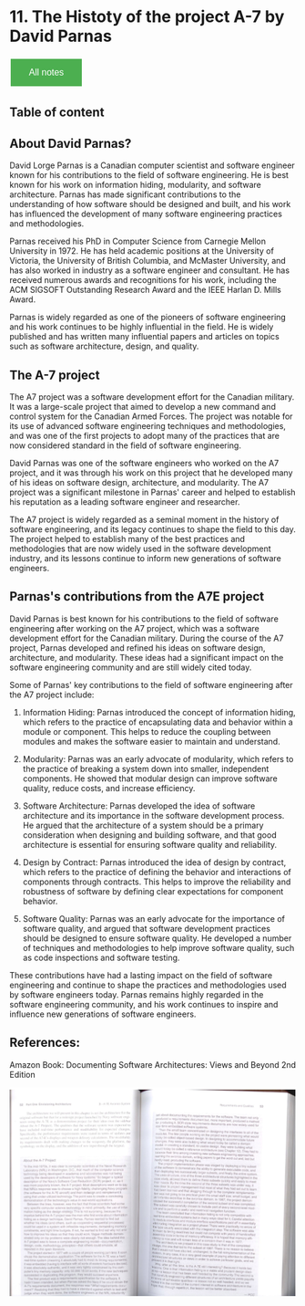 # 11. The Histoty of the project A-7 by David Parnas

<style>
  .back-button {
    background-color: #4CAF50; /* Green */
    border: none;
    color: white;
    padding: 15px 32px;
    text-align: center;
    text-decoration: none;
    display: inline-block;
    font-size: 16px;
    margin: 4px 2px;
    cursor: pointer;
  }
</style>

<button class="back-button" onclick="window.location.href='https://matiaspakua.github.io/tech.notes.io'">All notes</button>

## Table of content 



## About David Parnas?

David Lorge Parnas is a Canadian computer scientist and software engineer known for his contributions to the field of software engineering. He is best known for his work on information hiding, modularity, and software architecture. Parnas has made significant contributions to the understanding of how software should be designed and built, and his work has influenced the development of many software engineering practices and methodologies.

Parnas received his PhD in Computer Science from Carnegie Mellon University in 1972. He has held academic positions at the University of Victoria, the University of British Columbia, and McMaster University, and has also worked in industry as a software engineer and consultant. He has received numerous awards and recognitions for his work, including the ACM SIGSOFT Outstanding Research Award and the IEEE Harlan D. Mills Award.

Parnas is widely regarded as one of the pioneers of software engineering and his work continues to be highly influential in the field. He is widely published and has written many influential papers and articles on topics such as software architecture, design, and quality.

## The A-7 project

The A7 project was a software development effort for the Canadian military. It was a large-scale project that aimed to develop a new command and control system for the Canadian Armed Forces. The project was notable for its use of advanced software engineering techniques and methodologies, and was one of the first projects to adopt many of the practices that are now considered standard in the field of software engineering.

David Parnas was one of the software engineers who worked on the A7 project, and it was through his work on this project that he developed many of his ideas on software design, architecture, and modularity. The A7 project was a significant milestone in Parnas' career and helped to establish his reputation as a leading software engineer and researcher.

The A7 project is widely regarded as a seminal moment in the history of software engineering, and its legacy continues to shape the field to this day. The project helped to establish many of the best practices and methodologies that are now widely used in the software development industry, and its lessons continue to inform new generations of software engineers.

##  Parnas's contributions from the A7E project

David Parnas is best known for his contributions to the field of software engineering after working on the A7 project, which was a software development effort for the Canadian military. During the course of the A7 project, Parnas developed and refined his ideas on software design, architecture, and modularity. These ideas had a significant impact on the software engineering community and are still widely cited today.

Some of Parnas' key contributions to the field of software engineering after the A7 project include:

1. Information Hiding: Parnas introduced the concept of information hiding, which refers to the practice of encapsulating data and behavior within a module or component. This helps to reduce the coupling between modules and makes the software easier to maintain and understand.

2. Modularity: Parnas was an early advocate of modularity, which refers to the practice of breaking a system down into smaller, independent components. He showed that modular design can improve software quality, reduce costs, and increase efficiency.

3. Software Architecture: Parnas developed the idea of software architecture and its importance in the software development process. He argued that the architecture of a system should be a primary consideration when designing and building software, and that good architecture is essential for ensuring software quality and reliability.

4. Design by Contract: Parnas introduced the idea of design by contract, which refers to the practice of defining the behavior and interactions of components through contracts. This helps to improve the reliability and robustness of software by defining clear expectations for component behavior.

5. Software Quality: Parnas was an early advocate for the importance of software quality, and argued that software development practices should be designed to ensure software quality. He developed a number of techniques and methodologies to help improve software quality, such as code inspections and software testing.

These contributions have had a lasting impact on the field of software engineering and continue to shape the practices and methodologies used by software engineers today. Parnas remains highly regarded in the software engineering community, and his work continues to inspire and influence new generations of software engineers.

## References:

Amazon Book: Documenting Software Architectures: Views and Beyond 2nd Edition

![A7E project](../images/history_of_a7e_project_by_Paul_Clements.jpeg)
